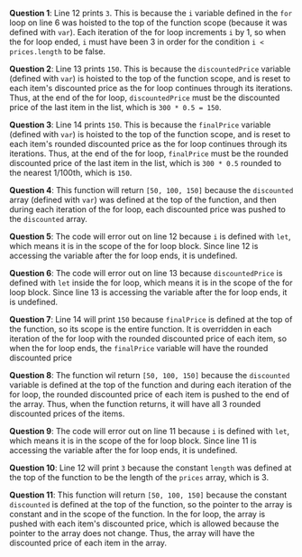 **Question 1**: Line 12 prints `3`. This is because the `i` variable defined in the `for` loop on line 6 was hoisted to the top of the function scope (because it was defined with `var`). Each iteration of the for loop increments `i` by 1, so when the for loop ended, `i` must have been 3 in order for the condition `i < prices.length` to be false.

**Question 2**: Line 13 prints `150`. This is because the `discountedPrice` variable (defined with `var`) is hoisted to the top of the function scope, and is reset to each item's discounted price as the for loop continues through its iterations. Thus, at the end of the for loop, `discountedPrice` must be the discounted price of the last item in the list, which is `300 * 0.5 = 150`.

**Question 3**: Line 14 prints `150`. This is because the `finalPrice` variable (defined with `var`) is hoisted to the top of the function scope, and is reset to each item's rounded discounted price as the for loop continues through its iterations. Thus, at the end of the for loop, `finalPrice` must be the rounded discounted price of the last item in the list, which is `300 * 0.5` rounded to the nearest 1/100th, which is `150`.

**Question 4**: This function will return `[50, 100, 150]` because the `discounted` array (defined with `var`) was defined at the top of the function, and then during each iteration of the for loop, each discounted price was pushed to the `discounted` array.

**Question 5**: 
The code will error out on line 12 because `i` is defined with `let`, which means it is in the scope of the for loop block. Since line 12 is accessing the variable after the for loop ends, it is undefined.

**Question 6**:
The code will error out on line 13 because `discountedPrice` is defined with `let` inside the for loop, which means it is in the scope of the for loop block. Since line 13 is accessing the variable after the for loop ends, it is undefined.

**Question 7**:
Line 14 will print `150` because `finalPrice` is defined at the top of the function, so its scope is the entire function. It is overridden in each iteration of the for loop with the rounded discounted price of each item, so when the for loop ends, the `finalPrice` variable will have the rounded discounted price 

**Question 8**:
The function wil return `[50, 100, 150]` because the `discounted` variable is defined at the top of the function and during each iteration of the for loop, the rounded discounted price of each item is pushed to the end of the array. Thus, when the function returns, it will have all 3 rounded discounted prices of the items.

**Question 9**:
The code will error out on line 11 because `i` is defined with `let`, which means it is in the scope of the for loop block. Since line 11 is accessing the variable after the for loop ends, it is undefined.

**Question 10**:
Line 12 will print `3` because the constant `length` was defined at the top of the function to be the length of the `prices` array, which is 3.

**Question 11**:
This function will return `[50, 100, 150]` because the constant `discounted` is defined at the top of the function, so the pointer to the array is constant and in the scope of the function. In the for loop, the array is pushed with each item's discounted price, which is allowed because the pointer to the array does not change. Thus, the array will have the discounted price of each item in the array.
